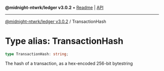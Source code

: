 **@midnight-ntwrk/ledger v3.0.2** • [Readme](../README.md) \| [API](../globals.md)

***

[@midnight-ntwrk/ledger v3.0.2](../README.md) / TransactionHash

# Type alias: TransactionHash

```ts
type TransactionHash: string;
```

The hash of a transaction, as a hex-encoded 256-bit bytestring
